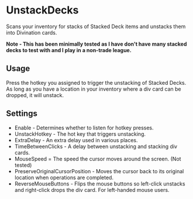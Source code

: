 # UnstackDecks

Scans your inventory for stacks of Stacked Deck items and unstacks them into Divination cards. 

**Note - This has been minimally tested as I have don't have many stacked decks to test with and I play in a non-trade league.**

## Usage

Press the hotkey you assigned to trigger the unstacking of Stacked Decks. As long as you have a location in your inventory where a div card can be dropped, it will unstack.

## Settings

* Enable - Determines whether to listen for hotkey presses.
* UnstackHotkey - The hot key that triggers unstacking.
* ExtraDelay - An extra delay used in various places.
* TimeBetweenClicks - A delay between unstacking and stacking div cards.
* MouseSpeed = The speed the cursor moves around the screen. (Not tested)
* PreserveOriginalCursorPosition - Moves the cursor back to its original location when operations are completed.
* ReverseMouseButtons - Flips the mouse buttons so left-click unstacks and right-click drops the div card. For left-handed mouse users.
